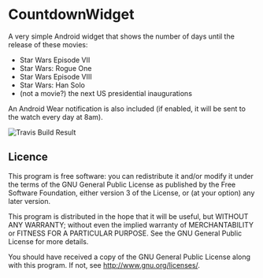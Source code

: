 CountdownWidget
===============

A very simple Android widget that shows the number of days
until the release of these movies: 
- Star Wars Episode VII
- Star Wars: Rogue One
- Star Wars Episode VIII
- Star Wars: Han Solo
- (not a movie?) the next US presidential inaugurations

An Android Wear notification is also included (if enabled, it will be sent to the watch every day at 8am).

![Travis Build Result](https://api.travis-ci.org/BoD/CountdownWidget.svg?branch=master)

Licence
-------

This program is free software: you can redistribute it and/or modify
it under the terms of the GNU General Public License as published by
the Free Software Foundation, either version 3 of the License, or
(at your option) any later version.

This program is distributed in the hope that it will be useful,
but WITHOUT ANY WARRANTY; without even the implied warranty of
MERCHANTABILITY or FITNESS FOR A PARTICULAR PURPOSE.  See the
GNU General Public License for more details.

You should have received a copy of the GNU General Public License
along with this program.  If not, see <http://www.gnu.org/licenses/>.
